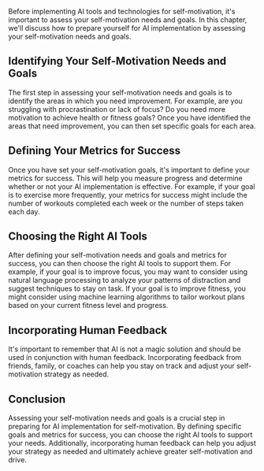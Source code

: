 

Before implementing AI tools and technologies for self-motivation, it's important to assess your self-motivation needs and goals. In this chapter, we'll discuss how to prepare yourself for AI implementation by assessing your self-motivation needs and goals.

Identifying Your Self-Motivation Needs and Goals
------------------------------------------------

The first step in assessing your self-motivation needs and goals is to identify the areas in which you need improvement. For example, are you struggling with procrastination or lack of focus? Do you need more motivation to achieve health or fitness goals? Once you have identified the areas that need improvement, you can then set specific goals for each area.

Defining Your Metrics for Success
---------------------------------

Once you have set your self-motivation goals, it's important to define your metrics for success. This will help you measure progress and determine whether or not your AI implementation is effective. For example, if your goal is to exercise more frequently, your metrics for success might include the number of workouts completed each week or the number of steps taken each day.

Choosing the Right AI Tools
---------------------------

After defining your self-motivation needs and goals and metrics for success, you can then choose the right AI tools to support them. For example, if your goal is to improve focus, you may want to consider using natural language processing to analyze your patterns of distraction and suggest techniques to stay on task. If your goal is to improve fitness, you might consider using machine learning algorithms to tailor workout plans based on your current fitness level and progress.

Incorporating Human Feedback
----------------------------

It's important to remember that AI is not a magic solution and should be used in conjunction with human feedback. Incorporating feedback from friends, family, or coaches can help you stay on track and adjust your self-motivation strategy as needed.

Conclusion
----------

Assessing your self-motivation needs and goals is a crucial step in preparing for AI implementation for self-motivation. By defining specific goals and metrics for success, you can choose the right AI tools to support your needs. Additionally, incorporating human feedback can help you adjust your strategy as needed and ultimately achieve greater self-motivation and drive.
